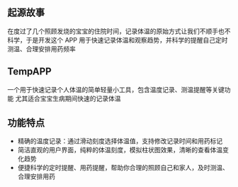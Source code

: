 ## 起源故事

在度过了几个照顾发烧的宝宝的住院时间，记录体温的原始方式让我们不顺手也不科学，于是开发这个 APP 用于快速记录体温和观察趋势，并科学的提醒自己定时测温、合理安排用药频率

## TempAPP

一个用于快速记录个人体温的简单轻量小工具，包含温度记录、测温提醒等关键功能
尤其适合宝宝生病期间快速的记录体温

## 功能特点

- 精确的温度记录：通过滑动刻度选择体温值，支持修改记录时间和用药标记
- 简洁直观的用户界面，纯粹的体温刻度，模拟柱状图效果，清晰的查看体温变化趋势
- 便捷科学的定时提醒、用药提醒，帮助你合理的照顾自己和家人，及时测温、合理安排用药